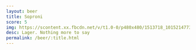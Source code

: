 ```yaml
---
layout: beer
title: Soproni
score: 5
img: https://scontent.xx.fbcdn.net/v/t1.0-0/p480x480/1513718_10152147734013745_2012942673_n.jpg?oh=51dce5ddf2804c9a3346b6b3fccde334&oe=5890F61A
desc: Lager. Nothing more to say
permalink: /beer/:title.html
---
```

